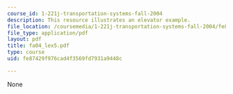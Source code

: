 ```yaml
---
course_id: 1-221j-transportation-systems-fall-2004
description: This resource illustrates an elevator example.
file_location: /coursemedia/1-221j-transportation-systems-fall-2004/fe87429f976cad4f3569fd7931a9448c_fa04_lex5.pdf
file_type: application/pdf
layout: pdf
title: fa04_lex5.pdf
type: course
uid: fe87429f976cad4f3569fd7931a9448c

---
```

None